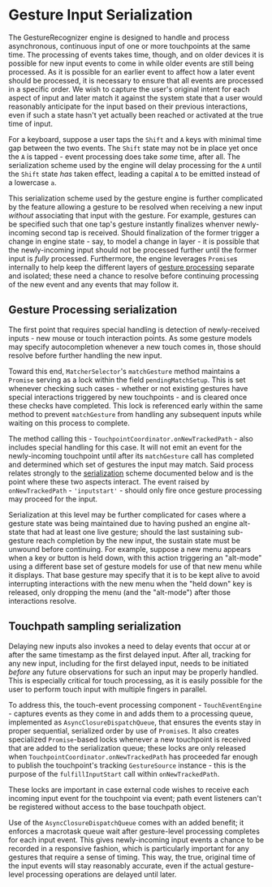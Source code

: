 # Gesture Input Serialization

The GestureRecognizer engine is designed to handle and process asynchronous, continuous input of one or more touchpoints at the same time.  The processing of events takes time, though, and on older devices it is possible for new input events to come in while older events are still being processed.  As it is possible for an earlier event to affect how a later event should be processed, it is necessary to ensure that all events are processed in a specific order. We wish to capture the user's original intent for each aspect of input and later match it against the system state that a user would reasonably anticipate for the input based on their previous interactions, even if such a state hasn't yet actually been reached or activated at the true time of input.

For a keyboard, suppose a user taps the `Shift` and `A` keys with minimal time gap between the two events.  The `Shift` state may not be in place yet once the `A` is tapped - event processing does take _some_ time, after all.  The serialization scheme used by the engine will delay processing for the `A` until the `Shift` state _has_ taken effect, leading a capital `A` to be emitted instead of a lowercase `a`.

This serialization scheme used by the gesture engine is further complicated by the feature allowing a gesture to be resolved when receiving a new input _without_ associating that input with the gesture.  For example, gestures can be specified such that one tap's gesture instantly finalizes whenver newly-incoming second tap is received.  Should finalization of the former trigger a change in engine state - say, to model a change in layer - it is possible that the newly-incoming input should not be processed further until the former input is _fully_ processed.  Furthermore, the engine leverages `Promise`s internally to help keep the different layers of [gesture processing](./gesture-processing.md) separate and isolated; these need a chance to resolve before continuing processing of the new event and any events that may follow it.

## Gesture Processing serialization

The first point that requires special handling is detection of newly-received inputs - new mouse or touch interaction points.  As some gesture models may specify autocompletion whenever a new touch comes in, those should resolve before further handling the new input.

Toward this end, `MatcherSelector`'s `matchGesture` method maintains a `Promise` serving as a lock within the field `pendingMatchSetup`.  This is set whenever checking such cases - whether or not existing gestures have special interactions triggered by new touchpoints - and is cleared once these checks have completed.  This lock is referenced early within the same method to prevent `matchGesture` from handling any subsequent inputs while waiting on this process to complete.

The method calling this - `TouchpointCoordinator.onNewTrackedPath` - also includes special handling for this case.  It will not emit an event for the newly-incoming touchpoint until after its `matchGesture` call has completed and determined which set of gestures the input may match.  Said process relates strongly to the [serialization](#touchpath-sampling-serialization) scheme documented below and is the point where these two aspects interact.  The event raised by `onNewTrackedPath` - `'inputstart'` - should only fire once gesture processing may proceed for the input.

Serialization at this level may be further complicated for cases where a gesture state was being maintained due to having pushed an engine alt-state that had at least one live gesture; should the last sustaining sub-gesture reach completion by the new input, the sustain state must be unwound before continuing.  For example, suppose a new menu appears when a key or button is held down, with this action triggering an "alt-mode" using a different base set of gesture models for use of that new menu while it displays.  That base gesture may specify that it is to be kept alive to avoid interrupting interactions with the new menu when the "held down" key is released, only dropping the menu (and the "alt-mode") after those interactions resolve.

## Touchpath sampling serialization

Delaying new inputs also invokes a need to delay events that occur at or after the same timestamp as the first delayed input.  After all, tracking for any new input, including for the first delayed input, needs to be initiated _before_ any future observations for such an input may be properly handled.  This is especially critical for touch processing, as it is easily possible for the user to perform touch input with multiple fingers in parallel.

To address this, the touch-event processing component - `TouchEventEngine` - captures events as they come in and adds them to a processing queue, implemented as `AsyncClosureDispatchQueue`, that ensures the events stay in proper sequential, serialized order by use of `Promise`s.  It also creates specialized `Promise`-based locks whenever a new touchpoint is received that are added to the serialization queue; these locks are only released when `TouchpointCoordinator.onNewTrackedPath` has proceeded far enough to publish the touchpoint's tracking `GestureSource` instance - this is the purpose of the `fulfillInputStart` call within `onNewTrackedPath`.

These locks are important in case external code wishes to receive each incoming input event for the touchpoint via event; path event listeners can't be registered without access to the base touchpath object.

Use of the `AsyncClosureDispatchQueue` comes with an added benefit; it enforces a macrotask queue wait after gesture-level processing completes for each input event.  This gives newly-incoming input events a chance to be recorded in a responsive fashion, which is particularly important for any gestures that require a sense of timing.  This way, the true, original time of the input events will stay reasonably accurate, even if the actual gesture-level processing operations are delayed until later.